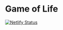 # Game of Life

[![Netlify Status](https://api.netlify.com/api/v1/badges/12d74d69-4438-4a60-af76-06dd48b161b2/deploy-status)](https://app.netlify.com/sites/marts-game-of-life/deploys)
